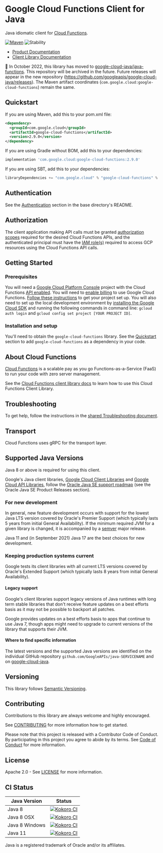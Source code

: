 # Google Cloud Functions Client for Java

Java idiomatic client for [Cloud Functions][product-docs].

[![Maven][maven-version-image]][maven-version-link]
![Stability][stability-image]

- [Product Documentation][product-docs]
- [Client Library Documentation][javadocs]


:bus: In October 2022, this library has moved to
[google-cloud-java/java-functions](
https://github.com/googleapis/google-cloud-java/tree/main/java-functions).
This repository will be archived in the future.
Future releases will appear in the new repository (https://github.com/googleapis/google-cloud-java/releases).
The Maven artifact coordinates (`com.google.cloud:google-cloud-functions`) remain the same.

## Quickstart


If you are using Maven, add this to your pom.xml file:


```xml
<dependency>
  <groupId>com.google.cloud</groupId>
  <artifactId>google-cloud-functions</artifactId>
  <version>2.9.0</version>
</dependency>
```

If you are using Gradle without BOM, add this to your dependencies:

```Groovy
implementation 'com.google.cloud:google-cloud-functions:2.9.0'
```

If you are using SBT, add this to your dependencies:

```Scala
libraryDependencies += "com.google.cloud" % "google-cloud-functions" % "2.9.0"
```

## Authentication

See the [Authentication][authentication] section in the base directory's README.

## Authorization

The client application making API calls must be granted [authorization scopes][auth-scopes] required for the desired Cloud Functions APIs, and the authenticated principal must have the [IAM role(s)][predefined-iam-roles] required to access GCP resources using the Cloud Functions API calls.

## Getting Started

### Prerequisites

You will need a [Google Cloud Platform Console][developer-console] project with the Cloud Functions [API enabled][enable-api].
You will need to [enable billing][enable-billing] to use Google Cloud Functions.
[Follow these instructions][create-project] to get your project set up. You will also need to set up the local development environment by
[installing the Google Cloud SDK][cloud-sdk] and running the following commands in command line:
`gcloud auth login` and `gcloud config set project [YOUR PROJECT ID]`.

### Installation and setup

You'll need to obtain the `google-cloud-functions` library.  See the [Quickstart](#quickstart) section
to add `google-cloud-functions` as a dependency in your code.

## About Cloud Functions


[Cloud Functions][product-docs] is a scalable pay as you go Functions-as-a-Service (FaaS) to run your code with zero server management.

See the [Cloud Functions client library docs][javadocs] to learn how to
use this Cloud Functions Client Library.






## Troubleshooting

To get help, follow the instructions in the [shared Troubleshooting document][troubleshooting].

## Transport

Cloud Functions uses gRPC for the transport layer.

## Supported Java Versions

Java 8 or above is required for using this client.

Google's Java client libraries,
[Google Cloud Client Libraries][cloudlibs]
and
[Google Cloud API Libraries][apilibs],
follow the
[Oracle Java SE support roadmap][oracle]
(see the Oracle Java SE Product Releases section).

### For new development

In general, new feature development occurs with support for the lowest Java
LTS version covered by  Oracle's Premier Support (which typically lasts 5 years
from initial General Availability). If the minimum required JVM for a given
library is changed, it is accompanied by a [semver][semver] major release.

Java 11 and (in September 2021) Java 17 are the best choices for new
development.

### Keeping production systems current

Google tests its client libraries with all current LTS versions covered by
Oracle's Extended Support (which typically lasts 8 years from initial
General Availability).

#### Legacy support

Google's client libraries support legacy versions of Java runtimes with long
term stable libraries that don't receive feature updates on a best efforts basis
as it may not be possible to backport all patches.

Google provides updates on a best efforts basis to apps that continue to use
Java 7, though apps might need to upgrade to current versions of the library
that supports their JVM.

#### Where to find specific information

The latest versions and the supported Java versions are identified on
the individual GitHub repository `github.com/GoogleAPIs/java-SERVICENAME`
and on [google-cloud-java][g-c-j].

## Versioning


This library follows [Semantic Versioning](http://semver.org/).



## Contributing


Contributions to this library are always welcome and highly encouraged.

See [CONTRIBUTING][contributing] for more information how to get started.

Please note that this project is released with a Contributor Code of Conduct. By participating in
this project you agree to abide by its terms. See [Code of Conduct][code-of-conduct] for more
information.


## License

Apache 2.0 - See [LICENSE][license] for more information.

## CI Status

Java Version | Status
------------ | ------
Java 8 | [![Kokoro CI][kokoro-badge-image-2]][kokoro-badge-link-2]
Java 8 OSX | [![Kokoro CI][kokoro-badge-image-3]][kokoro-badge-link-3]
Java 8 Windows | [![Kokoro CI][kokoro-badge-image-4]][kokoro-badge-link-4]
Java 11 | [![Kokoro CI][kokoro-badge-image-5]][kokoro-badge-link-5]

Java is a registered trademark of Oracle and/or its affiliates.

[product-docs]: https://cloud.google.com/functions
[javadocs]: https://cloud.google.com/java/docs/reference/google-cloud-functions/latest/history
[kokoro-badge-image-1]: http://storage.googleapis.com/cloud-devrel-public/java/badges/java-functions/java7.svg
[kokoro-badge-link-1]: http://storage.googleapis.com/cloud-devrel-public/java/badges/java-functions/java7.html
[kokoro-badge-image-2]: http://storage.googleapis.com/cloud-devrel-public/java/badges/java-functions/java8.svg
[kokoro-badge-link-2]: http://storage.googleapis.com/cloud-devrel-public/java/badges/java-functions/java8.html
[kokoro-badge-image-3]: http://storage.googleapis.com/cloud-devrel-public/java/badges/java-functions/java8-osx.svg
[kokoro-badge-link-3]: http://storage.googleapis.com/cloud-devrel-public/java/badges/java-functions/java8-osx.html
[kokoro-badge-image-4]: http://storage.googleapis.com/cloud-devrel-public/java/badges/java-functions/java8-win.svg
[kokoro-badge-link-4]: http://storage.googleapis.com/cloud-devrel-public/java/badges/java-functions/java8-win.html
[kokoro-badge-image-5]: http://storage.googleapis.com/cloud-devrel-public/java/badges/java-functions/java11.svg
[kokoro-badge-link-5]: http://storage.googleapis.com/cloud-devrel-public/java/badges/java-functions/java11.html
[stability-image]: https://img.shields.io/badge/stability-stable-green
[maven-version-image]: https://img.shields.io/maven-central/v/com.google.cloud/google-cloud-functions.svg
[maven-version-link]: https://search.maven.org/search?q=g:com.google.cloud%20AND%20a:google-cloud-functions&core=gav
[authentication]: https://github.com/googleapis/google-cloud-java#authentication
[auth-scopes]: https://developers.google.com/identity/protocols/oauth2/scopes
[predefined-iam-roles]: https://cloud.google.com/iam/docs/understanding-roles#predefined_roles
[iam-policy]: https://cloud.google.com/iam/docs/overview#cloud-iam-policy
[developer-console]: https://console.developers.google.com/
[create-project]: https://cloud.google.com/resource-manager/docs/creating-managing-projects
[cloud-sdk]: https://cloud.google.com/sdk/
[troubleshooting]: https://github.com/googleapis/google-cloud-common/blob/main/troubleshooting/readme.md#troubleshooting
[contributing]: https://github.com/googleapis/java-functions/blob/main/CONTRIBUTING.md
[code-of-conduct]: https://github.com/googleapis/java-functions/blob/main/CODE_OF_CONDUCT.md#contributor-code-of-conduct
[license]: https://github.com/googleapis/java-functions/blob/main/LICENSE
[enable-billing]: https://cloud.google.com/apis/docs/getting-started#enabling_billing
[enable-api]: https://console.cloud.google.com/flows/enableapi?apiid=cloudfunctions.googleapis.com
[libraries-bom]: https://github.com/GoogleCloudPlatform/cloud-opensource-java/wiki/The-Google-Cloud-Platform-Libraries-BOM
[shell_img]: https://gstatic.com/cloudssh/images/open-btn.png

[semver]: https://semver.org/
[cloudlibs]: https://cloud.google.com/apis/docs/client-libraries-explained
[apilibs]: https://cloud.google.com/apis/docs/client-libraries-explained#google_api_client_libraries
[oracle]: https://www.oracle.com/java/technologies/java-se-support-roadmap.html
[g-c-j]: http://github.com/googleapis/google-cloud-java

